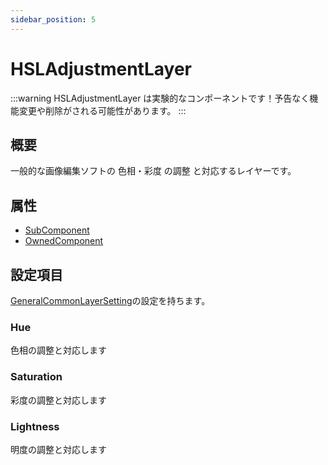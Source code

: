```yaml
---
sidebar_position: 5
---
```


# HSLAdjustmentLayer

:::warning
HSLAdjustmentLayer は実験的なコンポーネントです！予告なく機能変更や削除がされる可能性があります。
:::

## 概要

一般的な画像編集ソフトの 色相・彩度 の調整 と対応するレイヤーです。

## 属性

- [SubComponent](/docs/Reference/General/ComponentBasicBehavior.md#maincomponent-と-subcomponent)
- [OwnedComponent](/docs/Reference/General/ComponentBasicBehavior.md#ownedcomponent-と-annotationcomponent)

## 設定項目

[GeneralCommonLayerSetting](./GeneralCommonLayerSetting.md)の設定を持ちます。

### Hue

色相の調整と対応します

### Saturation

彩度の調整と対応します

### Lightness

明度の調整と対応します

